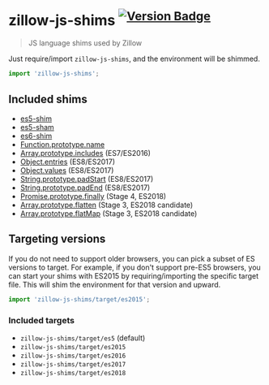 # zillow-js-shims <sup>[![Version Badge][2]][1]</sup>

> JS language shims used by Zillow

Just require/import `zillow-js-shims`, and the environment will be shimmed.

```js
import 'zillow-js-shims';
```

## Included shims

  - [es5-shim](https://www.npmjs.com/package/es5-shim)
  - [es5-sham](https://www.npmjs.com/package/es5-shim)
  - [es6-shim](https://www.npmjs.com/package/es6-shim)
  - [Function.prototype.name](https://www.npmjs.com/package/function.prototype.name)
  - [Array.prototype.includes](https://www.npmjs.com/package/array-includes) (ES7/ES2016)
  - [Object.entries](https://www.npmjs.com/package/object.entries) (ES8/ES2017)
  - [Object.values](https://www.npmjs.com/package/object.values) (ES8/ES2017)
  - [String.prototype.padStart](https://www.npmjs.com/package/string.prototype.padstart) (ES8/ES2017)
  - [String.prototype.padEnd](https://www.npmjs.com/package/string.prototype.padend) (ES8/ES2017)
  - [Promise.prototype.finally](https://npmjs.com/package/promise.prototype.finally) (Stage 4, ES2018)
  - [Array.prototype.flatten](https://npmjs.com/package/array.prototype.flatten) (Stage 3, ES2018 candidate)
  - [Array.prototype.flatMap](https://npmjs.com/package/array.prototype.flatMap) (Stage 3, ES2018 candidate)

## Targeting versions

If you do not need to support older browsers, you can pick a subset of ES versions to target. For example, if you don't support pre-ES5 browsers, you can start your shims with ES2015 by requiring/importing the specific target file. This will shim the environment for that version and upward.

```js
import 'zillow-js-shims/target/es2015';
```

### Included targets

  - `zillow-js-shims/target/es5` (default)
  - `zillow-js-shims/target/es2015`
  - `zillow-js-shims/target/es2016`
  - `zillow-js-shims/target/es2017`
  - `zillow-js-shims/target/es2018`

[1]: https://npmjs.org/package/zillow-js-shims
[2]: http://versionbadg.es/zillow/js-shims.svg
